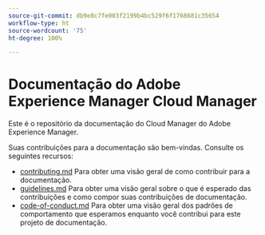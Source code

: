 ```yaml
---
source-git-commit: db9e8c7fe003f2199b4bc529f6f1768681c35654
workflow-type: ht
source-wordcount: '75'
ht-degree: 100%

---
```

# Documentação do Adobe Experience Manager Cloud Manager

Este é o repositório da documentação do Cloud Manager do Adobe Experience Manager.

Suas contribuições para a documentação são bem-vindas. Consulte os seguintes recursos:

* [contributing.md](contributing.md) Para obter uma visão geral de como contribuir para a documentação.
* [guidelines.md](guidelines.md) Para obter uma visão geral sobre o que é esperado das contribuições e como compor suas contribuições de documentação.
* [code-of-conduct.md](code-of-conduct.md) Para obter uma visão geral dos padrões de comportamento que esperamos enquanto você contribui para este projeto de documentação.

